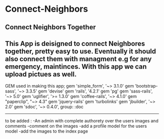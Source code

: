 # Connect-Neighbors
Connect Neighbors Together
----------------------------------------------------------------------------------------------------------------------------
This App is deisigned to connect Neighbores together, pretty easy to use.
Eventually it should also connect them with managment e.g for any emergency, maintinces.
With this app we can upload pictues as well.
---------------------------------------------------------------------------------------------------------------------------
GEM used in making this app;
gem 'simple_form', '~> 3.1.0'
gem 'bootstrap-sass', '~> 3.3.5'
gem 'devise'
gem 'rails', '4.2.1'
gem 'pg'
gem 'sass-rails', '~> 5.0'
gem 'uglifier', '>= 1.3.0'
gem 'coffee-rails', '~> 4.1.0'
gem "paperclip", "~> 4.3"
gem 'jquery-rails'
gem 'turbolinks'
gem 'jbuilder', '~> 2.0'
gem 'sdoc', '~> 0.4.0', group: :doc

--------------------------------------------------------------------------------------------------------------------------------

to be added :
-An admin with complete authorety over the users images and comments 
-comment on the images
-add a profile model for the users model
-add the images to the index page

